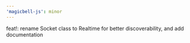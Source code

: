```yaml
---
'magicbell-js': minor
---
```


feat!: rename Socket class to Realtime for better discoverability, and add documentation
